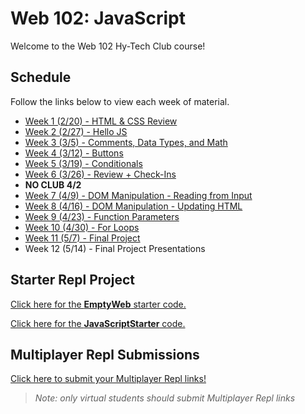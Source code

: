 # Web 102: JavaScript
Welcome to the Web 102 Hy-Tech Club course!

## Schedule
Follow the links below to view each week of material.

- [Week 1 (2/20) - HTML & CSS Review](HtmlCssReview/StudentDesc.md)
- [Week 2 (2/27) - Hello JS](IntroToJS/StudentDesc.md)
- [Week 3 (3/5) - Comments, Data Types, and Math](DataTypes/StudentDesc.md)
- [Week 4 (3/12) - Buttons](Buttons/StudentDesc.md)
- [Week 5 (3/19) - Conditionals](Conditionals/StudentDesc.md)
- [Week 6 (3/26) - Review + Check-Ins](MidSemesterReview/StudentDesc.md)
- **NO CLUB 4/2**
- [Week 7 (4/9) - DOM Manipulation - Reading from Input](DomManipulation/StudentDesc.md)
- [Week 8 (4/16) - DOM Manipulation - Updating HTML](DomManipulationContinued/StudentDesc.md)
- [Week 9 (4/23) - Function Parameters](FunctionParameters/StudentDesc.md)
- [Week 10 (4/30) - For Loops](ForLoops/StudentDesc.md)
- [Week 11 (5/7) - Final Project](FinalProjects/StudentDesc.md)
- Week 12 (5/14) - Final Project Presentations

## Starter Repl Project
[Click here for the **EmptyWeb** starter code.](https://replit.com/@HylandOutreach/EmptyWeb)

[Click here for the **JavaScriptStarter** code.](https://replit.com/@HylandOutreach/JavaScriptStarter)

## Multiplayer Repl Submissions
[Click here to submit your Multiplayer Repl links!](https://hylandtechclub.com/MultiplayerLink)

>_Note: only virtual students should submit Multiplayer Repl links_
